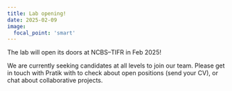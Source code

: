 ```yaml
---
title: Lab opening!
date: 2025-02-09
image:
  focal_point: 'smart'
---
```


The lab will open its doors at NCBS–TIFR in Feb 2025!

<!--more-->
We are currently seeking candidates at all levels to join our team. Please get in touch with Pratik with to check about open positions (send your CV), or chat about collaborative projects.